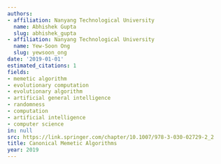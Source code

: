 ```yaml
---
authors:
- affiliation: Nanyang Technological University
  name: Abhishek Gupta
  slug: abhishek_gupta
- affiliation: Nanyang Technological University
  name: Yew-Soon Ong
  slug: yewsoon_ong
date: '2019-01-01'
estimated_citations: 1
fields:
- memetic algorithm
- evolutionary computation
- evolutionary algorithm
- artificial general intelligence
- randomness
- computation
- artificial intelligence
- computer science
in: null
src: https://link.springer.com/chapter/10.1007/978-3-030-02729-2_2
title: Canonical Memetic Algorithms
year: 2019
---
```

